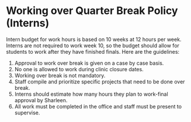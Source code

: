 # Working over Quarter Break Policy \(Interns\)

Intern budget for work hours is based on 10 weeks at 12 hours per week. Interns are not required to work week 10, so the budget should allow for students to work after they have finished finals. Here are the guidelines:

1. Approval to work over break is given on a case by case basis.
2. No one is allowed to work during clinic closure dates.
3. Working over break is not mandatory.
4. Staff compile and prioritize specific projects that need to be done over break.
5. Interns should estimate how many hours they plan to work-final approval by Sharleen.
6. All work must be completed in the office and staff must be present to supervise.

